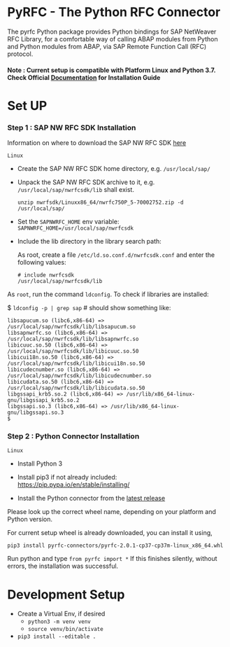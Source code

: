 # PyRFC - The Python RFC Connector

The pyrfc Python package provides Python bindings for SAP NetWeaver RFC Library, for a comfortable way of calling ABAP modules from Python and Python modules from ABAP, via SAP Remote Function Call (RFC) protocol.

#### Note : Current setup is compatible with Platform Linux and Python 3.7. Check Official [Documentation](https://sap.github.io/PyRFC/install.html#installation) for Installation Guide

# Set UP
### Step 1 : SAP NW RFC SDK Installation

Information on where to download the SAP NW RFC SDK [here](https://support.sap.com/en/product/connectors/nwrfcsdk.html)

`Linux`

* Create the SAP NW RFC SDK home directory, e.g. `/usr/local/sap/`

* Unpack the SAP NW RFC SDK archive to it, e.g. `/usr/local/sap/nwrfcsdk/lib` shall exist.

    `unzip nwrfsdk/Linuxx86_64/nwrfc750P_5-70002752.zip -d /usr/local/sap/`

* Set the `SAPNWRFC_HOME` env variable: `SAPNWRFC_HOME=/usr/local/sap/nwrfcsdk`

* Include the lib directory in the library search path:

   As root, create a file `/etc/ld.so.conf.d/nwrfcsdk.conf` and enter the following values:

    ```
    # include nwrfcsdk
    /usr/local/sap/nwrfcsdk/lib
    ```
As `root`, run the command `ldconfig`. To check if libraries are installed:

$ `ldconfig -p | grep sap` # should show something like:
  ```
  libsapucum.so (libc6,x86-64) => /usr/local/sap/nwrfcsdk/lib/libsapucum.so
  libsapnwrfc.so (libc6,x86-64) => /usr/local/sap/nwrfcsdk/lib/libsapnwrfc.so
  libicuuc.so.50 (libc6,x86-64) => /usr/local/sap/nwrfcsdk/lib/libicuuc.so.50
  libicui18n.so.50 (libc6,x86-64) => /usr/local/sap/nwrfcsdk/lib/libicui18n.so.50
  libicudecnumber.so (libc6,x86-64) => /usr/local/sap/nwrfcsdk/lib/libicudecnumber.so
  libicudata.so.50 (libc6,x86-64) => /usr/local/sap/nwrfcsdk/lib/libicudata.so.50
  libgssapi_krb5.so.2 (libc6,x86-64) => /usr/lib/x86_64-linux-gnu/libgssapi_krb5.so.2
  libgssapi.so.3 (libc6,x86-64) => /usr/lib/x86_64-linux-gnu/libgssapi.so.3
$
```

### Step 2 : Python Connector Installation

```Linux```

* Install Python 3

* Install pip3 if not already included: https://pip.pypa.io/en/stable/installing/

* Install the Python connector from the [latest release](https://github.com/SAP/PyRFC/releases/tag/2.0.4)

Please look up the correct wheel name, depending on your platform and Python version.

For current setup wheel is already downloaded, you can install it using,

`pip3 install pyrfc-connectors/pyrfc-2.0.1-cp37-cp37m-linux_x86_64.whl`

Run python and type `from pyrfc import *` If this finishes silently, without errors, the installation was successful.

# Development Setup
- Create a Virtual Env, if desired
    - `python3 -m venv venv`
    - `source venv/bin/activate`
- `pip3 install --editable .`
